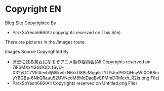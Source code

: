# Copyright EN
Blog Site Copyrighted By
* ParkSoYeon666(All copyrights reserved on This Site)

There are pictures in the /images route.

Images Source Copyrighted By
* 歴史に残る悪女になるぞアニメ製作委員会(All Copyrights reserved on 7iFSMXxYGGGODLf6yU-X32yDC7VhlAexblljWlkwIkN6rkU8BcMggi5TYL9JorP6XQHnyWIXO68myY8GBa-6NkQRauu52UVNcoM8MdDaqBvEPMmDRMcxh_R2Is.png File)
* ParkSoYeon666(All Copyrights reserved on Untitled.png File)
